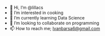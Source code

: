 - 👋 Hi, I’m @lillacs
- 👀 I’m interested in cooking
- 🌱 I’m currently learning Data Science
- 💞️ I’m looking to collaborate on programming
- 📫 How to reach me; Ivanbarsa6@gmail.com

<!---
lillacs/lillacs is a ✨ special ✨ repository because its `README.md` (this file) appears on your GitHub profile.
You can click the Preview link to take a look at your changes.
--->
